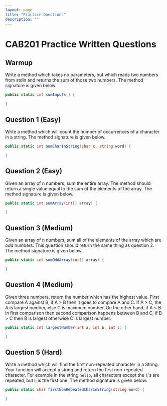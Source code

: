 ```yaml
---
layout: page
title: "Practice Questions"
description: ""
---
```


# CAB201 Practice Written Questions

## Warmup
Write a method which takes no parameters, but which reads two numbers from stdin and returns the sum of those two numbers. The method signature is given below.
```C#
public static int sumInputs() {

}
```

## Question 1 (Easy)
Write a method which will count the number of occurrences of a character in a string. The method signature is given below.
```C#
public static int numCharInString(char c, string word) {

}
```

## Question 2 (Easy)
Given an array of n numbers, sum the entire array. The method should return a single value equal to the sum of the elements of the array. The method signature is given below.
```C#
public static int sumArray(int[] array) {

}
```

## Question 3 (Medium)
Given an array of n numbers, sum all of the elements of the array which are _odd_ numbers. This question should return the same thing as question 2. The method signature is given below.
```C#
public static int sumOddArray(int[] array) {

}
```
## Question 4 (Medium)
Given three numbers, return the number which has the highest value. First compare A against B, if A > B then it goes to compare A and C. If A > C, the A is largest number, else C is maximum number. On the other hand, if A < B in first comparison then second comparison happens between B and C, if B > C then B is largest otherwise C is largest number.
```C#
public static int largestNumber(int a, int b, int c) {

}
```

## Question 5 (Hard)
Write a method which will find the first non-repeated character in a String. Your function will accept a string and return the first non-repeated character. For example in the string `hello`, all characters except the `l`'s are repeated, but `h` is the first one. The method signature is given below:
```C#
public static char firstNonRepeatedCharInString(string word) {

}
```
